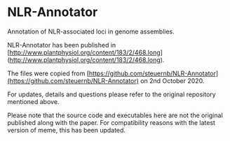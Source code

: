 # NLR-Annotator

Annotation of NLR-associated loci in genome assemblies.

NLR-Annotator has been published in [http://www.plantphysiol.org/content/183/2/468.long] (http://www.plantphysiol.org/content/183/2/468.long).

The files were copied from [https://github.com/steuernb/NLR-Annotator](https://github.com/steuernb/NLR-Annotator) on 2nd October 2020.

For updates, details and questions please refer to the original repository mentioned above.

Please note that the source code and executables here are not the original published along with the paper. For compatibility reasons with the latest version of meme, this has been updated.
